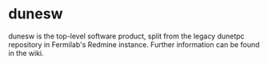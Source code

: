 # dunesw

dunesw is the top-level software product, split from the legacy dunetpc repository in Fermilab's Redmine instance.  Further information can be found in the wiki.
